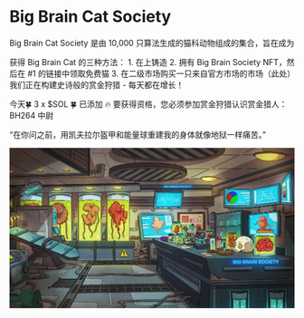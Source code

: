 # Big Brain Cat Society

Big Brain Cat Society 是由 10,000 只算法生成的猫科动物组成的集合，旨在成为

获得 Big Brain Cat 的三种方法： 1. 在上铸造 2. 拥有 Big Brain Society NFT，然后在 #1 的链接中领取免费猫 3. 在二级市场购买一只来自官方市场的市场（此处）我们正在构建史诗般的赏金狩猎 - 每天都在增长！

今天🍀 3 x $SOL 🍀 已添加 🔥
要获得资格，您必须参加赏金狩猎认识赏金猎人：BH264 中尉

“在你问之前，用凯夫拉尔盔甲和能量球重建我的身体就像地狱一样痛苦。”

![NFT](unnamed.png)
